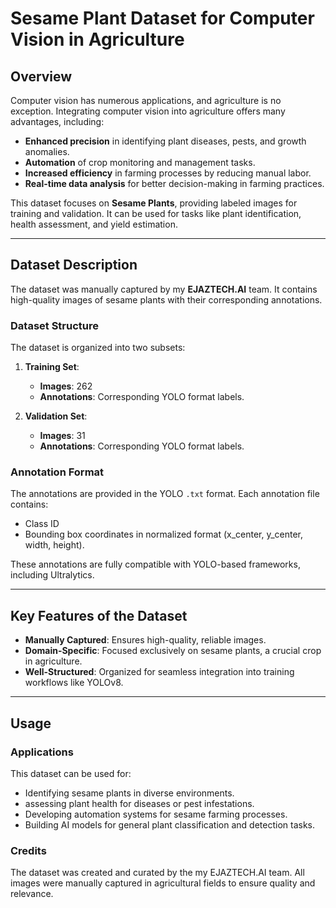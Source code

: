 # Sesame Plant Dataset for Computer Vision in Agriculture

## Overview

Computer vision has numerous applications, and agriculture is no exception. Integrating computer vision into agriculture offers many advantages, including:

- **Enhanced precision** in identifying plant diseases, pests, and growth anomalies.
- **Automation** of crop monitoring and management tasks.
- **Increased efficiency** in farming processes by reducing manual labor.
- **Real-time data analysis** for better decision-making in farming practices.

This dataset focuses on **Sesame Plants**, providing labeled images for training and validation. It can be used for tasks like plant identification, health assessment, and yield estimation.

---

## Dataset Description

The dataset was manually captured by my **EJAZTECH.AI** team. It contains high-quality images of sesame plants with their corresponding annotations.

### Dataset Structure

The dataset is organized into two subsets:

1. **Training Set**:

   - **Images**: 262
   - **Annotations**: Corresponding YOLO format labels.

2. **Validation Set**:
   - **Images**: 31
   - **Annotations**: Corresponding YOLO format labels.

### Annotation Format

The annotations are provided in the YOLO `.txt` format. Each annotation file contains:

- Class ID
- Bounding box coordinates in normalized format (x_center, y_center, width, height).

These annotations are fully compatible with YOLO-based frameworks, including Ultralytics.

---

## Key Features of the Dataset

- **Manually Captured**: Ensures high-quality, reliable images.
- **Domain-Specific**: Focused exclusively on sesame plants, a crucial crop in agriculture.
- **Well-Structured**: Organized for seamless integration into training workflows like YOLOv8.

---

## Usage

### Applications

This dataset can be used for:

- Identifying sesame plants in diverse environments.
- assessing plant health for diseases or pest infestations.
- Developing automation systems for sesame farming processes.
- Building AI models for general plant classification and detection tasks.

### Credits

The dataset was created and curated by the my EJAZTECH.AI team. All images were manually captured in agricultural fields to ensure quality and relevance.
